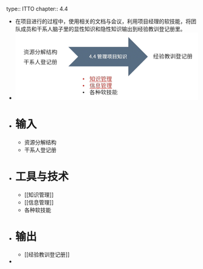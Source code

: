 type:: ITTO
chapter:: 4.4

- 在项目进行的过程中，使用相关的文档与会议，利用项目经理的软技能，将团队成员和干系人脑子里的显性知识和隐性知识输出到经验教训登记册里。
- ![image.png](../assets/image_1747642715213_0.png)
- # 输入
	- 资源分解结构
	- 干系人登记册
- # 工具与技术
	- [[知识管理]]
	- [[信息管理]]
	- 各种软技能
- # 输出
	- [[经验教训登记册]]
-